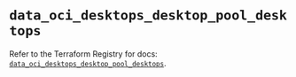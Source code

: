 # `data_oci_desktops_desktop_pool_desktops`

Refer to the Terraform Registry for docs: [`data_oci_desktops_desktop_pool_desktops`](https://registry.terraform.io/providers/oracle/oci/6.18.0/docs/data-sources/desktops_desktop_pool_desktops).
